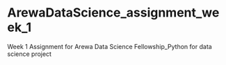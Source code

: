 # ArewaDataScience_assignment_week_1
Week 1 Assignment for Arewa Data Science Fellowship_Python for data science project
